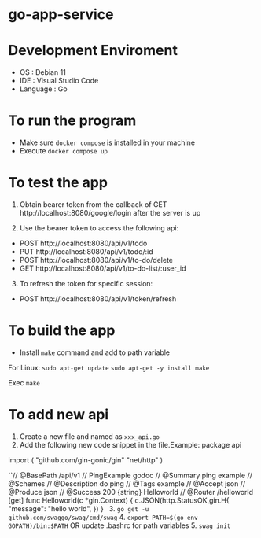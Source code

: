 # go-app-service

# Development Enviroment
- OS : Debian 11
- IDE : Visual Studio Code
- Language : Go

# To run the program
- Make sure `docker compose` is installed in your machine
- Execute `docker compose up`

# To test the app
1. Obtain bearer token from the callback of GET http://localhost:8080/google/login after the server is up

2. Use the bearer token to access the following api:
- POST http://localhost:8080/api/v1/todo
- PUT http://localhost:8080/api/v1/todo/:id
- POST http://localhost:8080/api/v1/to-do/delete
- GET http://localhost:8080/api/v1/to-do-list/:user_id

3. To refresh the token for specific session: 
- POST http://localhost:8080/api/v1/token/refresh

# To build the app
- Install `make` command and add to path variable

For Linux:
`sudo apt-get update`
`sudo apt-get -y install make`

Exec `make`

# To add new api
1. Create a new file and named as `xxx_api.go`  
2. Add the following new code snippet in the file.Example:
package api

import (
	"github.com/gin-gonic/gin"
	"net/http"
 )
 
``// @BasePath /api/v1
// PingExample godoc
// @Summary ping example
// @Schemes
// @Description do ping
// @Tags example
// @Accept json
// @Produce json
// @Success 200 {string} Helloworld
// @Router /helloworld [get]
func Helloworld(c *gin.Context)  {
	c.JSON(http.StatusOK,gin.H{
		"message": "hello world",
	})
 }`
`
3. `go get -u github.com/swaggo/swag/cmd/swag`
4. `export PATH=$(go env GOPATH)/bin:$PATH` OR update .bashrc for path variables
5. `swag init`
